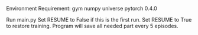 Environment Requirement:
	gym
	numpy
	universe
	pytorch 0.4.0
	
Run main.py
Set RESUME to False if this is the first run. 
Set RESUME to True to restore training. Program will save all needed part every 5 episodes.
